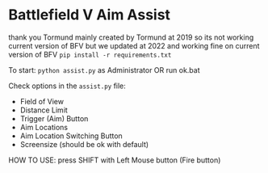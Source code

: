 # Battlefield V Aim Assist
thank you Tormund
mainly created by Tormund at 2019 so its not working current version of BFV 
but we updated at 2022 and working fine on current version of BFV
`pip install -r requirements.txt`

To start: `python assist.py` as Administrator
OR
run ok.bat

Check options in the `assist.py` file:
* Field of View
* Distance Limit
* Trigger (Aim) Button
* Aim Locations
* Aim Location Switching Button
* Screensize (should be ok with default)

HOW TO USE:
press SHIFT with Left Mouse button (Fire button)
